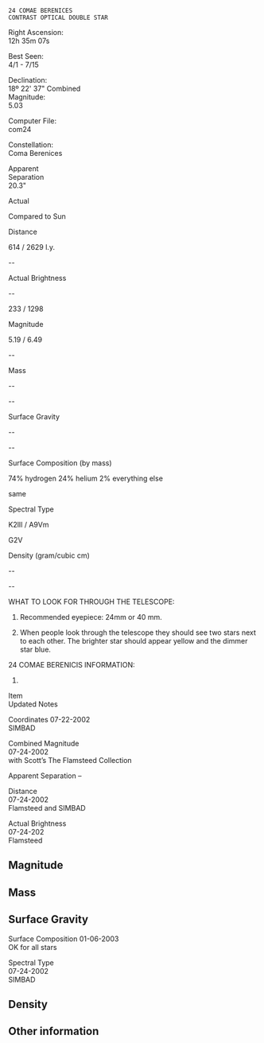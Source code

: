 	24 COMAE BERENICES
	CONTRAST OPTICAL DOUBLE STAR



Right Ascension:	
12h 35m 07s	
	
Best Seen:	
4/1 - 7/15

Declination:	
18º 22' 37"	
Combined	
Magnitude:	
5.03

	
	
	
	


Computer File:	
com24	
	
Constellation:	
Coma Berenices

	
	
Apparent	
Separation	
20.3"





	
	
Actual	
	
Compared to Sun

Distance	
	
614 / 2629 l.y.	
	
--

Actual Brightness	
	
--	
	
233 / 1298

Magnitude	
	
5.19 / 6.49	
	
--

Mass	
	
--	
	
--

Surface Gravity	
	
--	
	
--

Surface Composition (by mass)	
	
74% hydrogen
24% helium
2% everything else	
	

same

Spectral Type	
	
K2lIl / A9Vm	
	
G2V

Density (gram/cubic cm)	
	
--	
	
--





WHAT TO LOOK FOR THROUGH THE TELESCOPE:

1.	Recommended eyepiece: 24mm or 40 mm.

2.	When people look through the telescope they should see two stars next to each other.  The brighter star should appear yellow and the dimmer star blue.


24 COMAE BERENICIS INFORMATION:

1.	



 


Item	
Updated	
Notes

Coordinates	
07-22-2002	
SIMBAD

Combined Magnitude	
07-24-2002	
with Scott’s The Flamsteed Collection

Apparent Separation	
–	


Distance	
07-24-2002	
Flamsteed and SIMBAD

Actual Brightness	
07-24-202	
Flamsteed

Magnitude	
--	


Mass	
--	


Surface Gravity	
--	


Surface Composition	
01-06-2003	
OK for all stars

Spectral Type	
07-24-2002	
SIMBAD

Density	
--	


Other information	
--	


